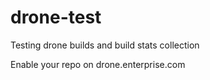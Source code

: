 # drone-test
Testing drone builds and build stats collection

Enable your repo on drone.enterprise.com
